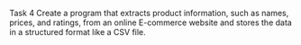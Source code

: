 Task 4
Create a program that extracts product information, such as names, prices, and ratings, from an online E-commerce website and stores the data in a structured format like a CSV file.
